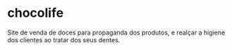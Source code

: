 # chocolife
Site de venda de doces para propaganda dos produtos, e realçar a higiene dos clientes ao tratar dos seus dentes.
